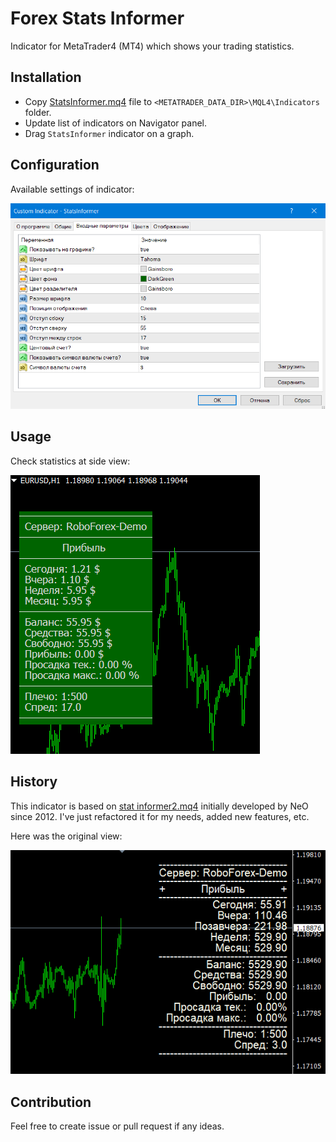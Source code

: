 # Forex Stats Informer
Indicator for MetaTrader4 (MT4) which shows your trading statistics.

## Installation
- Copy [StatsInformer.mq4](StatsInformer.mq4) file to `<METATRADER_DATA_DIR>\MQL4\Indicators` folder.
- Update list of indicators on Navigator panel.
- Drag `StatsInformer` indicator on a graph.

## Configuration
Available settings of indicator:

![config](releases/1.3/StatsInformer_config.png)

## Usage
Check statistics at side view:

![config](releases/1.3/StatsInformer_view.png)

## History
This indicator is based on [stat informer2.mq4](releases/1.0/stat&#32;informer2.mq4) initially developed by NeO since 2012.
I've just refactored it for my needs, added new features, etc.

Here was the original view:

![stat informer2](releases/1.0/stat&#32;informer2_view.png)

## Contribution
Feel free to create issue or pull request if any ideas.
